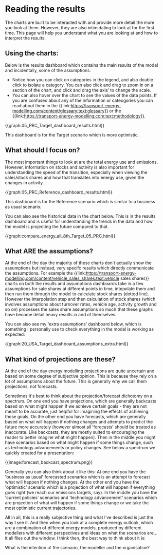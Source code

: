 # Reading the results
The charts are built to be interacted with and provide more detail the more you look at them. However, they are also intimidating to look at for the first time. This page will help you understand what you are looking at and how to interpret the results.

## Using the charts:
Below is the results dashboard which contains the main results of the model and incidentally, some of the assumptions. 

- Notice how you can click on categories in the legend, and also double click to isolate a category. You can also click and drag to zoom in on a section of the chart, and click and drag the axis' to change the scale. 
- You can also hover over the chart to see the values of the data points. If you are confused about any of the information or cateogories you can read about them in the  {{link:https://transport-energy-modelling.com/content/glossary:text:glossary}} or the {{link:https://transport-energy-modelling.com:text:methodology}}.

{{graph:05_PRC_Target_dashboard_results.html}}

This dashboard is for the Target scenario which is more optimistic.

## What should I focus on?
The most important things to look at are the total energy use and emissions. However, information on stocks and activity is also important for understanding the speed of the transition, especially when viewing the sales/stock shares and how that translates into energy use, given the changes in activity.

{{graph:05_PRC_Reference_dashboard_results.html}}

This dashboard is for the Reference scenario which is similar to a business as usual scenario.

You can also see the historical data in the chart below. This is in the results dashboard and is useful for understanding the trends in the data and how the model is projecting the future compared to that. 

{{graph:compare_energy_all_8th_Target_05_PRC.html}}

## What ARE the assumptions?
At the end of the day the majority of these charts don't actually show the assumptions but instead, very specifc results which directly communicate the assumptions. For example the {{link:https://transport-energy-modelling.com/content/vehicle_sales_shares:text:vehicle sales shares}} charts on both the results and assumptions dashboards take in a few assumptions for sale shares at different points in time, intepolate them and then run them through the model to calculate stock shares (dotted line). However the interpolation step and then calculation of stock shares (which involves assumptions about turnover rates, vehicle age, activity growth and so on) processes the sales share assumptions so much that these graphs have become detail heavy results in and of themselves.

You can also see my 'extra assumptions' dashboard below, which is something I personally use to check everything in the model is working as expected:
    
{{graph:20_USA_Target_dashboard_assumptions_extra.html}}

## What kind of projections are these?
At the end of the day energy modelling projections are quite uncertain and based on some degree of subjective opinion. This is because they rely on a lot of assumptions about the future. This is generally why we call them projections, not forecasts. 

Sometimes it's best to think about the projection/forecast dichotomy on a spectrum. On one end you have projections, which are generally backcasts based on what might happen if we achieve certain goals - they are not meant to be accurate, just helpful for imagining the effects of achieving these goals. On the other end you have forecasts, which are generally based on what will happen if nothing changes and attempts to predict the future more accurately (however almost all 'forecasts' should be treated as inaccurate. Like backcasts, they are mostly suited to encouraging the reader to better imagine what might happen). Then in the middle you might have scenarios based on what might happen if some things change, such as technology advancements or policy changes. See below a spectrum we quickly created for a presentation:

{{image:forecast_backcast_spectrum.png}}

Generally you can also think about it like this: At one end you have the 'business as usual' forecasted scenarios which is an attempt to forecast what will happen if nothing changes. At the other end you have the 'optimistic' scenario which is a projection of what will happen if everything goes right (we reach our emissions targets, say). In the middle you have the 'current policies' scenarios and 'technology advancement' scenarios which are projection of what will happen if some things change or we take the most optimistic current trajectories.

All in all, this is a really subjective thing and what I've described is just the way I see it. And then when you look at a complete energy outlook, which are a combination of different energy models, produced by different modellers with different perspectives and ideas on what the scenarios are... it all flies out the window. I think then, the best way to think about it is:

What is the intention of the scenario, the modeller and the organisation? 
